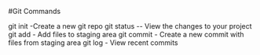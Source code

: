 #Git Commands

git init -Create a new git repo
git status -- View the changes to your project
git add - Add files to staging area
git commit - Create a new commit with files from staging area
git log - View recent commits
